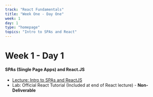 ```yaml
---
track: "React Fundamentals"
title: "Week One - Day One"
week: 1
day: 1
type: "homepage"
topics: "Intro to SPAs and React"
---
```



# Week 1 - Day 1

#### SPAs (Single Page Apps) and React.JS
- [Lecture: Intro to SPAs and ReactJS](/week-one/day-one/lesson-materials/intro-to-spas-and-reactjs/)
- Lab: Official React Tutorial (Included at end of React lecture) - **Non-Deliverable**